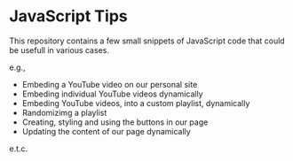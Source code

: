 
# JavaScript Tips

This repository contains a few small snippets of JavaScript code that could be usefull in various cases.

e.g.,

* Embeding a YouTube video on our personal site
* Embeding individual YouTube videos dynamically
* Embeding YouTube videos, into a custom playlist, dynamically
* Randomizimg a playlist
* Creating, styling and using the buttons in our page
* Updating the content of our page dynamically

e.t.c.
